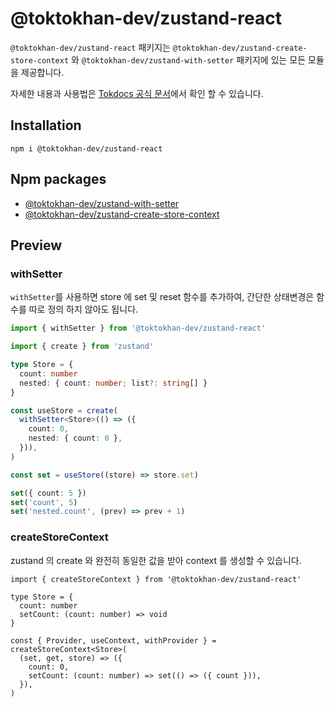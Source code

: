 # @toktokhan-dev/zustand-react

`@toktokhan-dev/zustand-react` 패키지는 `@toktokhan-dev/zustand-create-store-context` 와 `@toktokhan-dev/zustand-with-setter` 패키지에 있는 모든 모듈을 제공합니다.

자세한 내용과 사용법은 [Tokdocs 공식 문서](https://toktokhan-dev-docs.vercel.app/docs/docs/zustand/Overview)에서 확인 할 수 있습니다.

## Installation

```
npm i @toktokhan-dev/zustand-react
```

## Npm packages

- [@toktokhan-dev/zustand-with-setter](https://www.npmjs.com/package/@toktokhan-dev/zustand-with-setter)
- [@toktokhan-dev/zustand-create-store-context](https://www.npmjs.com/package/@toktokhan-dev/zustand-create-store-context)

## Preview

### withSetter

`withSetter`를 사용하면 store 에 set 및 reset 함수를 추가하여, 간단한 상태변경은 함수를 따로 정의 하지 않아도 됩니다.

```ts
import { withSetter } from '@toktokhan-dev/zustand-react'

import { create } from 'zustand'

type Store = {
  count: number
  nested: { count: number; list?: string[] }
}

const useStore = create(
  withSetter<Store>(() => ({
    count: 0,
    nested: { count: 0 },
  })),
)

const set = useStore((store) => store.set)

set({ count: 5 })
set('count', 5)
set('nested.count', (prev) => prev + 1)
```

### createStoreContext

zustand 의 create 와 완전히 동일한 값을 받아 context 를 생성할 수 있습니다.

```tsx
import { createStoreContext } from '@toktokhan-dev/zustand-react'

type Store = {
  count: number
  setCount: (count: number) => void
}

const { Provider, useContext, withProvider } = createStoreContext<Store>(
  (set, get, store) => ({
    count: 0,
    setCount: (count: number) => set(() => ({ count })),
  }),
)
```
